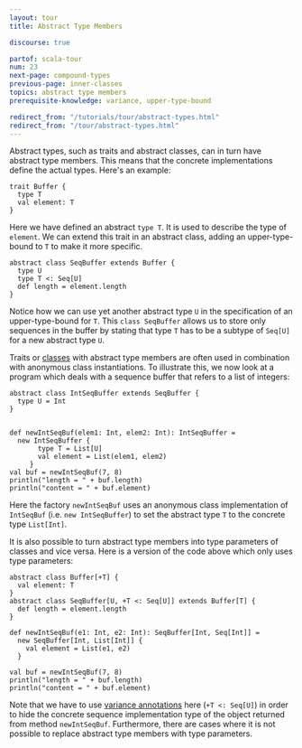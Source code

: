 ```yaml
---
layout: tour
title: Abstract Type Members

discourse: true

partof: scala-tour
num: 23
next-page: compound-types
previous-page: inner-classes
topics: abstract type members
prerequisite-knowledge: variance, upper-type-bound

redirect_from: "/tutorials/tour/abstract-types.html"
redirect_from: "/tour/abstract-types.html"
---
```


Abstract types, such as traits and abstract classes, can in turn have abstract type members.
This means that the concrete implementations define the actual types.
Here's an example:

```tut
trait Buffer {
  type T
  val element: T
}
```
Here we have defined an abstract `type T`. It is used to describe the type of `element`. We can extend this trait in an abstract class, adding an upper-type-bound to `T` to make it more specific.

```tut
abstract class SeqBuffer extends Buffer {
  type U
  type T <: Seq[U]
  def length = element.length
}
```
Notice how we can use yet another abstract type `U` in the specification of an upper-type-bound for `T`. This `class SeqBuffer` allows us to store only sequences in the buffer by stating that type `T` has to be a subtype of `Seq[U]` for a new abstract type `U`.

Traits or [classes](classes.html) with abstract type members are often used in combination with anonymous class instantiations. To illustrate this, we now look at a program which deals with a sequence buffer that refers to a list of integers:

```tut
abstract class IntSeqBuffer extends SeqBuffer {
  type U = Int
}


def newIntSeqBuf(elem1: Int, elem2: Int): IntSeqBuffer =
  new IntSeqBuffer {
       type T = List[U]
       val element = List(elem1, elem2)
     }
val buf = newIntSeqBuf(7, 8)
println("length = " + buf.length)
println("content = " + buf.element)
```
Here the factory `newIntSeqBuf` uses an anonymous class implementation of `IntSeqBuf` (i.e. `new IntSeqBuffer`) to set the abstract type `T` to the concrete type `List[Int]`.

It is also possible to turn abstract type members into type parameters of classes and vice versa. Here is a version of the code above which only uses type parameters:

```tut
abstract class Buffer[+T] {
  val element: T
}
abstract class SeqBuffer[U, +T <: Seq[U]] extends Buffer[T] {
  def length = element.length
}

def newIntSeqBuf(e1: Int, e2: Int): SeqBuffer[Int, Seq[Int]] =
  new SeqBuffer[Int, List[Int]] {
    val element = List(e1, e2)
  }

val buf = newIntSeqBuf(7, 8)
println("length = " + buf.length)
println("content = " + buf.element)
```

Note that we have to use [variance annotations](variances.html) here (`+T <: Seq[U]`) in order to hide the concrete sequence implementation type of the object returned from method `newIntSeqBuf`.  Furthermore, there are cases where it is not possible to replace abstract type members with type parameters.
